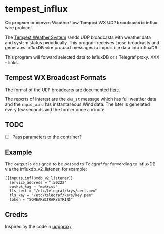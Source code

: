 # tempest_influx

Go program to convert WeatherFlow Tempest WX UDP broadcasts to influx
wire protocol.

The [Tempest Weather
System](https://shop.weatherflow.com/products/tempest) sends UDP
broadcasts with weather data and system status periodically.
This program receives those broadcasts and generates InfluxDB wire
protocol messages to import the data into InfluxDB.

This program will forward selected data to InfluxDB or a Telegraf
proxy. XXX - links

## Tempest WX Broadcast Formats

The format of the UDP broadcasts are documented
[here](https://weatherflow.github.io/Tempest/api/udp.html).

The reports of interest are the `obs_st` message which has full
weather data and the `rapid_wind` has instantaneous Wind data.
The later is generated every few seconds and the former once a minute.

## TODO

 + [ ] Pass parameters to the container?

## Example

The output is designed to be passed to Telegraf for forwarding to
InfluxDB via the influxdb_v2_listener, for example:

```
[[inputs.influxdb_v2_listener]]
  service_address = ":50222"
  bucket_tag = "metrics"
  tls_cert = "/etc/telegraf/keys/cert.pem"
  tls_key = "/etc/telegraf/keys/key.pem"
  token = "SOMEARBITRARYSTRING"
```

## Credits

Inspired by the code in [udpproxy](https://github.com/Akagi201/udpproxy)
